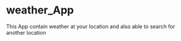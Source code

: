 # weather_App
This App contain weather at your location and also able to search for another location 
